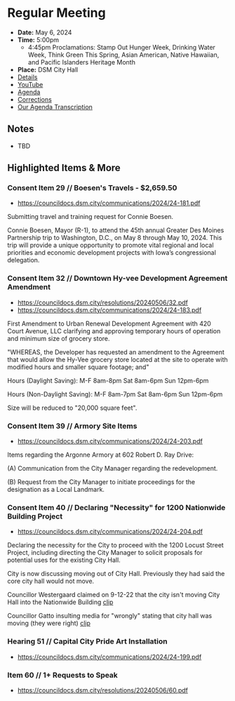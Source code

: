 # Regular Meeting

- **Date:** May 6, 2024
- **Time:** 5:00pm
    - 4:45pm Proclamations: Stamp Out Hunger Week, Drinking Water Week, Think Green This Spring, Asian American, Native Hawaiian, and Pacific Islanders Heritage Month
- **Place:** DSM City Hall
- [Details](https://www.dsm.city/citycouncil_detail_T60_R2839.php)
- [YouTube](https://youtube.com/live/-g3vk_O4_gc?feature=share)
- [Agenda](https://councildocs.dsm.city/agendas/ag20240506.pdf)
- [Corrections](https://councildocs.dsm.city/corrections/20240506%20CAP.pdf)
- [Our Agenda Transcription](#/view/agenda~2024~transcription~05-06_RM)

## Notes

- TBD

## Highlighted Items & More

### Consent Item 29 // Boesen's Travels - $2,659.50

- https://councildocs.dsm.city/communications/2024/24-181.pdf

Submitting travel and training request for Connie Boesen.

Connie Boesen, Mayor (R-1), to attend the 45th annual Greater Des Moines Partnership trip to
Washington, D.C., on May 8 through May 10, 2024. This trip will provide a unique opportunity to
promote vital regional and local priorities and economic development projects with Iowa’s
congressional delegation.

### Consent Item 32 // Downtown Hy-vee Development Agreement Amendment

- https://councildocs.dsm.city/resolutions/20240506/32.pdf
- https://councildocs.dsm.city/communications/2024/24-183.pdf

First Amendment to Urban Renewal Development Agreement with 420 Court Avenue, LLC clarifying and approving temporary hours of operation and minimum size of grocery store. 

"WHEREAS, the Developer has requested an amendment to the Agreement that would
 allow the Hy-Vee grocery store located at the site to operate with modified hours and smaller
 square footage; and"
 
 Hours (Daylight Saving):
 M-F 8am-8pm
 Sat 8am-6pm
 Sun 12pm-6pm
 
 Hours (Non-Daylight Saving):
 M-F 8am-7pm
 Sat 8am-6pm
 Sun 12pm-6pm
 
 Size will be reduced to "20,000 square feet".

### Consent Item 39 // Armory Site Items

- https://councildocs.dsm.city/communications/2024/24-203.pdf

Items regarding the Argonne Armory at 602 Robert D. Ray Drive:

(A) Communication from the City Manager regarding the redevelopment.

(B) Request from the City Manager to initiate proceedings for the designation as a Local Landmark. 

### Consent Item 40 // Declaring "Necessity" for 1200 Nationwide Building Project

- https://councildocs.dsm.city/communications/2024/24-204.pdf

Declaring the necessity for the City to proceed with the 1200 Locust Street Project, including directing the City Manager to solicit proposals for potential uses for the existing City Hall. 

City is now discussing moving out of City Hall. Previously they had said the core city hall would not move.

Councillor Westergaard claimed on 9-12-22 that the city isn't moving City Hall into the Nationwide Building [clip](https://youtu.be/vdzLRITEd_U?t=5412)

Councillor Gatto insulting media for "wrongly" stating that city hall was moving (they were right) [clip](https://youtu.be/vdzLRITEd_U?t=5603)

### Hearing 51 // Capital City Pride Art Installation

- https://councildocs.dsm.city/communications/2024/24-199.pdf

### Item 60 // 1+ Requests to Speak

- https://councildocs.dsm.city/resolutions/20240506/60.pdf
